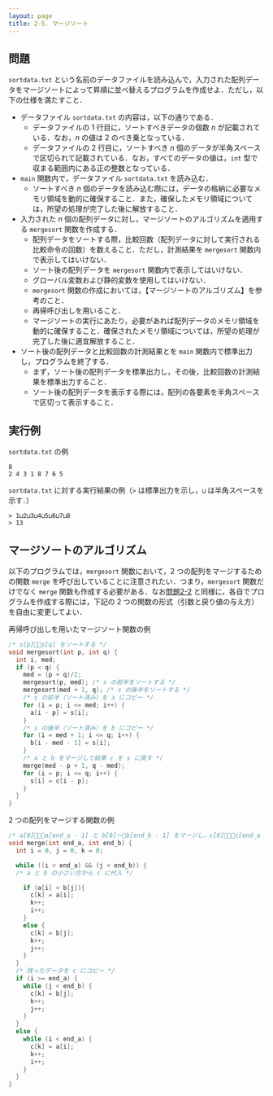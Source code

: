 ```yaml
---
layout: page
title: 2-5. マージソート
---
```


## 問題
`sortdata.txt` という名前のデータファイルを読み込んで，入力された配列データをマージソートによって昇順に並べ替えるプログラムを作成せよ．ただし，以下の仕様を満たすこと．

- データファイル `sortdata.txt` の内容は，以下の通りである．
  - データファイルの 1 行目に，ソートすべきデータの個数 $n$ が記載されている．なお，$n$ の値は 2 のべき乗となっている．
  - データファイルの 2 行目に，ソートすべき $n$ 個のデータが半角スペースで区切られて記載されている．なお，すべてのデータの値は，`int` 型で収まる範囲内にある正の整数となっている．
- `main` 関数内で，データファイル `sortdata.txt` を読み込む．
  - ソートすべき $n$ 個のデータを読み込む際には，データの格納に必要なメモリ領域を動的に確保すること．また，確保したメモリ領域については，所望の処理が完了した後に解放すること．
- 入力された $n$ 個の配列データに対し，マージソートのアルゴリズムを適用する `mergesort` 関数を作成する．
  - 配列データをソートする際，比較回数（配列データに対して実行される比較命令の回数）を数えること．ただし，計測結果を `mergesort` 関数内で表示してはいけない．
  - ソート後の配列データを `mergesort` 関数内で表示してはいけない．
  - グローバル変数および静的変数を使用してはいけない．
  - `mergesort` 関数の作成においては，【マージソートのアルゴリズム】を参考のこと．
  - 再帰呼び出しを用いること．
  - マージソートの実行にあたり，必要があれば配列データのメモリ領域を動的に確保すること．確保されたメモリ領域については，所望の処理が完了した後に適宜解放すること．
- ソート後の配列データと比較回数の計測結果とを `main` 関数内で標準出力し，プログラムを終了する．
  - まず，ソート後の配列データを標準出力し，その後，比較回数の計測結果を標準出力すること．
  - ソート後の配列データを表示する際には，配列の各要素を半角スペースで区切って表示すること．

## 実行例
`sortdata.txt` の例
```
8
2 4 3 1 8 7 6 5
```
`sortdata.txt` に対する実行結果の例（`>` は標準出力を示し，`⊔` は半角スペースを示す．）
```
> 1⊔2⊔3⊔4⊔5⊔6⊔7⊔8
> 13
```

## マージソートのアルゴリズム
以下のプログラムでは，`mergesort` 関数において，2 つの配列をマージするための関数 `merge` を呼び出していることに注意されたい．つまり，`mergesort` 関数だけでなく `merge` 関数も作成する必要がある．なお[問題2-2](p22.html "問題2-2") と同様に，各自でプログラムを作成する際には，下記の 2 つの関数の形式（引数と戻り値の与え方）を自由に変更してよい．

再帰呼び出しを用いたマージソート関数の例
```c
/* s[p]～s[q] をソートする */
void mergesort(int p, int q) {
  int i, med;
  if (p < q) {
    med = (p + q)/2;
    mergesort(p, med); /* s の前半をソートする */
    mergesort(med + 1, q); /* s の後半をソートする */
    /* s の前半（ソート済み）を a にコピー */
    for (i = p; i <= med; i++) {
      a[i - p] = s[i];
    }
    /* s の後半（ソート済み）を b にコピー */
    for (i = med + 1; i <= q; i++) {
      b[i - med - 1] = s[i];
    }
    /* a と b をマージして結果 c を s に戻す */
    merge(med - p + 1, q - med);
    for (i = p; i <= q; i++) {
      s[i] = c[i - p];
    }
  }
}
```
2 つの配列をマージする関数の例
```c
/* a[0]～a[end_a - 1] と b[0]～b[end_b - 1] をマージし，c[0]～c[end_a + end_b - 1] にする */
void merge(int end_a, int end_b) {
  int i = 0, j = 0, k = 0;

  while ((i < end_a) && (j < end_b)) {
  /* a と b の小さい方から c に代入 */

    if (a[i] < b[j]){
      c[k] = a[i];
      k++;
      i++;
    }
    else {
      c[k] = b[j];
      k++;
      j++;
    }
  }
  /* 残ったデータを c にコピー */
  if (i >= end_a) {
    while (j < end_b) {
      c[k] = b[j];
      k++;
      j++;
    }
  }
  else {
    while (i < end_a) {
      c[k] = a[i];
      k++;
      i++;
    }
  }
}
```

